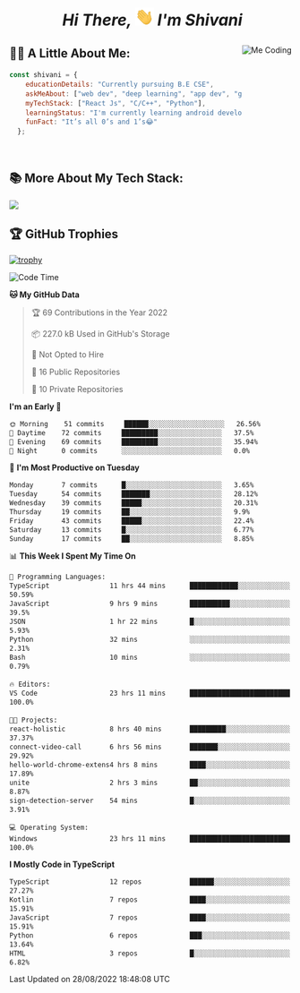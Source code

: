 # <p align="center">️ _Hi There, <img src="https://raw.githubusercontent.com/SanjayDevTech/SanjayDevTech/master/assets/wave.gif" alt="waving hand" width="33px"> I'm Shivani_</p>

<img align="right" alt="Me Coding" height="200" src="https://media.giphy.com/media/L1R1tvI9svkIWwpVYr/giphy.gif">

## 👩‍💻 **A Little About Me:**
```jsx
const shivani = {
    educationDetails: "Currently pursuing B.E CSE",
    askMeAbout: ["web dev", "deep learning", "app dev", "gardening"],
    myTechStack: ["React Js", "C/C++", "Python"],
    learningStatus: "I'm currently learning android development",
    funFact: "It’s all 0’s and 1’s😂"
  };
```

<br/>

## 📚 **More About My Tech Stack:**

   <img align="center" src="https://github-readme-stats.vercel.app/api/top-langs/?username=shivu-srk&layout=compact&theme=vue-dark"/>
   <br/>
   
## 🏆 GitHub Trophies

[![trophy](https://github-profile-trophy.vercel.app/?username=shivu-srk&theme=nord&column=7)](https://github.com/ryo-ma/github-profile-trophy)

<!--START_SECTION:waka-->
![Code Time](http://img.shields.io/badge/Code%20Time-275%20hrs%2050%20mins-blue)

**🐱 My GitHub Data** 

> 🏆 69 Contributions in the Year 2022
 > 
> 📦 227.0 kB Used in GitHub's Storage 
 > 
> 🚫 Not Opted to Hire
 > 
> 📜 16 Public Repositories 
 > 
> 🔑 10 Private Repositories  
 > 
**I'm an Early 🐤** 

```text
🌞 Morning    51 commits     ██████░░░░░░░░░░░░░░░░░░░   26.56% 
🌆 Daytime    72 commits     █████████░░░░░░░░░░░░░░░░   37.5% 
🌃 Evening    69 commits     █████████░░░░░░░░░░░░░░░░   35.94% 
🌙 Night      0 commits      ░░░░░░░░░░░░░░░░░░░░░░░░░   0.0%

```
📅 **I'm Most Productive on Tuesday** 

```text
Monday       7 commits      █░░░░░░░░░░░░░░░░░░░░░░░░   3.65% 
Tuesday      54 commits     ███████░░░░░░░░░░░░░░░░░░   28.12% 
Wednesday    39 commits     █████░░░░░░░░░░░░░░░░░░░░   20.31% 
Thursday     19 commits     ██░░░░░░░░░░░░░░░░░░░░░░░   9.9% 
Friday       43 commits     █████░░░░░░░░░░░░░░░░░░░░   22.4% 
Saturday     13 commits     █░░░░░░░░░░░░░░░░░░░░░░░░   6.77% 
Sunday       17 commits     ██░░░░░░░░░░░░░░░░░░░░░░░   8.85%

```


📊 **This Week I Spent My Time On** 

```text
💬 Programming Languages: 
TypeScript               11 hrs 44 mins      ████████████░░░░░░░░░░░░░   50.59% 
JavaScript               9 hrs 9 mins        ██████████░░░░░░░░░░░░░░░   39.5% 
JSON                     1 hr 22 mins        █░░░░░░░░░░░░░░░░░░░░░░░░   5.93% 
Python                   32 mins             ░░░░░░░░░░░░░░░░░░░░░░░░░   2.31% 
Bash                     10 mins             ░░░░░░░░░░░░░░░░░░░░░░░░░   0.79%

🔥 Editors: 
VS Code                  23 hrs 11 mins      █████████████████████████   100.0%

🐱‍💻 Projects: 
react-holistic           8 hrs 40 mins       █████████░░░░░░░░░░░░░░░░   37.37% 
connect-video-call       6 hrs 56 mins       ███████░░░░░░░░░░░░░░░░░░   29.92% 
hello-world-chrome-extens4 hrs 8 mins        ████░░░░░░░░░░░░░░░░░░░░░   17.89% 
unite                    2 hrs 3 mins        ██░░░░░░░░░░░░░░░░░░░░░░░   8.87% 
sign-detection-server    54 mins             █░░░░░░░░░░░░░░░░░░░░░░░░   3.91%

💻 Operating System: 
Windows                  23 hrs 11 mins      █████████████████████████   100.0%

```

**I Mostly Code in TypeScript** 

```text
TypeScript               12 repos            ██████░░░░░░░░░░░░░░░░░░░   27.27% 
Kotlin                   7 repos             ████░░░░░░░░░░░░░░░░░░░░░   15.91% 
JavaScript               7 repos             ████░░░░░░░░░░░░░░░░░░░░░   15.91% 
Python                   6 repos             ███░░░░░░░░░░░░░░░░░░░░░░   13.64% 
HTML                     3 repos             █░░░░░░░░░░░░░░░░░░░░░░░░   6.82%

```



 Last Updated on 28/08/2022 18:48:08 UTC
<!--END_SECTION:waka-->
